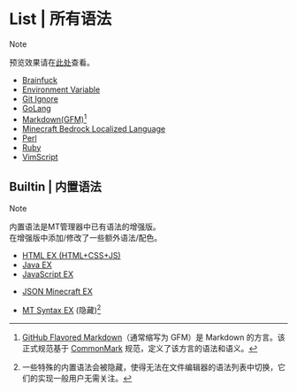 # List | 所有语法
> [!NOTE]
> 预览效果请在[此处](../preview)查看。

- [Brainfuck](brainfuck.mtsx)
- [Environment Variable](dotenv.mtsx)
- [Git Ignore](gitignore.mtsx)
- [GoLang](golang.mtsx)
- [Markdown(GFM)](markdown_github.mtsx)[^GFM]
- [Minecraft Bedrock Localized Language](minecraft_lang.mtsx)
- [Perl](perl.mtsx)
- [Ruby](ruby.mtsx)
- [VimScript](vim.mtsx)

## Builtin | 内置语法
> [!NOTE]
> 内置语法是MT管理器中已有语法的增强版。  
> 在增强版中添加/修改了一些额外语法/配色。
- [HTML EX (HTML+CSS+JS)](builtin/HTML.mtsx)
- [Java EX](builtin/Java.mtsx)
- [JavaScript EX](builtin/JavaScript.mtsx)
<!-- - [JavaScript Minecraft EX](builtin/JavaScript_Minecraft.mtsx) -->
- [JSON Minecraft EX](builtin/JSON_Minecraft.mtsx)
<!-- - [Markdown EX](builtin/Markdown.mtsx) -->
- [MT Syntax EX](builtin/MT-Syntax.mtsx) (隐藏)[^隐藏]

[^GFM]: [GitHub Flavored Markdown](https://github.github.com/gfm)（通常缩写为 GFM）是 Markdown 的方言。该正式规范基于 [CommonMark](https://commonmark.org) 规范，定义了该方言的语法和语义。
[^隐藏]: 一些特殊的内置语法会被隐藏，使得无法在文件编辑器的语法列表中切换，它们的实现一般用户无需关注。